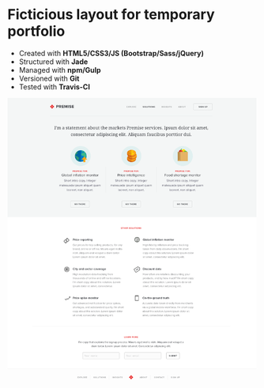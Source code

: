# Ficticious layout for temporary portfolio
- Created with **HTML5/CSS3/JS (Bootstrap/Sass/jQuery)**
- Structured with **Jade**
- Managed with **npm/Gulp**
- Versioned with **Git**
- Tested with **Travis-CI**

![Layout](https://github.com/fillipeamorim/Portfolio-Project-01-bootstrap-sass/blob/master/src/img/layout.png)